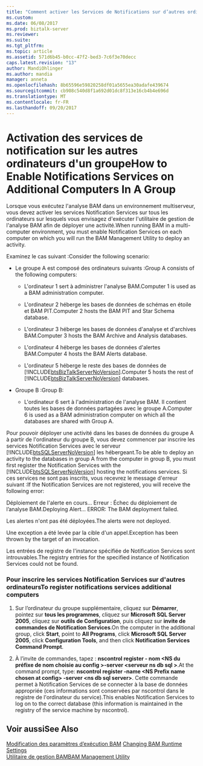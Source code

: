 ```yaml
---
title: "Comment activer les Services de Notifications sur d’autres ordinateurs dans un groupe | Documents Microsoft"
ms.custom: 
ms.date: 06/08/2017
ms.prod: biztalk-server
ms.reviewer: 
ms.suite: 
ms.tgt_pltfrm: 
ms.topic: article
ms.assetid: 571d6b45-b0cc-47f2-bed3-7c6f3e70decc
caps.latest.revision: "13"
author: MandiOhlinger
ms.author: mandia
manager: anneta
ms.openlocfilehash: 8b65596e59820258df01a5655ea30adafe439674
ms.sourcegitcommit: cb908c540d8f1a692d01dc8f313e16cb4b4e696d
ms.translationtype: MT
ms.contentlocale: fr-FR
ms.lasthandoff: 09/20/2017
---
```

# <a name="how-to-enable-notifications-services-on-additional-computers-in-a-group"></a><span data-ttu-id="934cb-102">Activation des services de notification sur les autres ordinateurs d'un groupe</span><span class="sxs-lookup"><span data-stu-id="934cb-102">How to Enable Notifications Services on Additional Computers In A Group</span></span>
<span data-ttu-id="934cb-103">Lorsque vous exécutez l'analyse BAM dans un environnement multiserveur, vous devez activer les services Notification Services sur tous les ordinateurs sur lesquels vous envisagez d'exécuter l'utilitaire de gestion de l'analyse BAM afin de déployer une activité.</span><span class="sxs-lookup"><span data-stu-id="934cb-103">When running BAM in a multi-computer environment, you must enable Notification Services on each computer on which you will run the BAM Management Utility to deploy an activity.</span></span>  
  
 <span data-ttu-id="934cb-104">Examinez le cas suivant :</span><span class="sxs-lookup"><span data-stu-id="934cb-104">Consider the following scenario:</span></span>  
  
-   <span data-ttu-id="934cb-105">Le groupe A est composé des ordinateurs suivants :</span><span class="sxs-lookup"><span data-stu-id="934cb-105">Group A consists of the following computers:</span></span>  
  
    -   <span data-ttu-id="934cb-106">L'ordinateur 1 sert à administrer l'analyse BAM.</span><span class="sxs-lookup"><span data-stu-id="934cb-106">Computer 1 is used as a BAM administration computer.</span></span>  
  
    -   <span data-ttu-id="934cb-107">L'ordinateur 2 héberge les bases de données de schémas en étoile et BAM PIT.</span><span class="sxs-lookup"><span data-stu-id="934cb-107">Computer 2 hosts the BAM PIT and Star Schema database.</span></span>  
  
    -   <span data-ttu-id="934cb-108">L'ordinateur 3 héberge les bases de données d'analyse et d'archives BAM.</span><span class="sxs-lookup"><span data-stu-id="934cb-108">Computer 3 hosts the BAM Archive and Analysis databases.</span></span>  
  
    -   <span data-ttu-id="934cb-109">L'ordinateur 4 héberge les bases de données d'alertes BAM.</span><span class="sxs-lookup"><span data-stu-id="934cb-109">Computer 4 hosts the BAM Alerts database.</span></span>  
  
    -   <span data-ttu-id="934cb-110">L'ordinateur 5 héberge le reste des bases de données de [!INCLUDE[btsBizTalkServerNoVersion](../includes/btsbiztalkservernoversion-md.md)].</span><span class="sxs-lookup"><span data-stu-id="934cb-110">Computer 5 hosts the rest of [!INCLUDE[btsBizTalkServerNoVersion](../includes/btsbiztalkservernoversion-md.md)] databases.</span></span>  
  
-   <span data-ttu-id="934cb-111">Groupe B :</span><span class="sxs-lookup"><span data-stu-id="934cb-111">Group B:</span></span>  
  
    -   <span data-ttu-id="934cb-112">L'ordinateur 6 sert à l'administration de l'analyse BAM. Il contient toutes les bases de données partagées avec le groupe A.</span><span class="sxs-lookup"><span data-stu-id="934cb-112">Computer 6 is used as a BAM administration computer on which all the databases are shared with Group A.</span></span>  
  
 <span data-ttu-id="934cb-113">Pour pouvoir déployer une activité dans les bases de données du groupe A à partir de l'ordinateur du groupe B, vous devez commencer par inscrire les services Notification Services avec le serveur [!INCLUDE[btsSQLServerNoVersion](../includes/btssqlservernoversion-md.md)] les hébergeant.</span><span class="sxs-lookup"><span data-stu-id="934cb-113">To be able to deploy an activity to the databases in group A from the computer in group B, you must first register the Notification Services with the [!INCLUDE[btsSQLServerNoVersion](../includes/btssqlservernoversion-md.md)] hosting the notifications services.</span></span> <span data-ttu-id="934cb-114">Si ces services ne sont pas inscrits, vous recevrez le message d'erreur suivant :</span><span class="sxs-lookup"><span data-stu-id="934cb-114">If the Notification Services are not registered, you will receive the following error:</span></span>  
  
 <span data-ttu-id="934cb-115">Déploiement de l'alerte en cours... Erreur : Échec du déploiement de l’analyse BAM.</span><span class="sxs-lookup"><span data-stu-id="934cb-115">Deploying Alert... ERROR: The BAM deployment failed.</span></span>  
  
 <span data-ttu-id="934cb-116">Les alertes n'ont pas été déployées.</span><span class="sxs-lookup"><span data-stu-id="934cb-116">The alerts were not deployed.</span></span>  
  
 <span data-ttu-id="934cb-117">Une exception a été levée par la cible d'un appel.</span><span class="sxs-lookup"><span data-stu-id="934cb-117">Exception has been thrown by the target of an invocation.</span></span>  
  
 <span data-ttu-id="934cb-118">Les entrées de registre de l'instance spécifiée de Notification Services sont introuvables.</span><span class="sxs-lookup"><span data-stu-id="934cb-118">The registry entries for the specified instance of Notification Services could not be found.</span></span>  
  
### <a name="to-register-notifications-services-additional-computers"></a><span data-ttu-id="934cb-119">Pour inscrire les services Notification Services sur d'autres ordinateurs</span><span class="sxs-lookup"><span data-stu-id="934cb-119">To register notifications services additional computers</span></span>  
  
1.  <span data-ttu-id="934cb-120">Sur l’ordinateur du groupe supplémentaire, cliquez sur **Démarrer**, pointez sur **tous les programmes**, cliquez sur **Microsoft SQL Server 2005**, cliquez sur **outils de Configuration**, puis cliquez sur **invite de commandes de Notification Services**.</span><span class="sxs-lookup"><span data-stu-id="934cb-120">On the computer in the additional group, click **Start**, point to **All Programs**, click **Microsoft SQL Server 2005**, click **Configuration Tools**, and then click **Notification Services Command Prompt**.</span></span>  
  
2.  <span data-ttu-id="934cb-121">À l’invite de commandes, tapez : **nscontrol register - nom \<NS du préfixe de nom choisie au config >-server \<serveur ns db sql >**.</span><span class="sxs-lookup"><span data-stu-id="934cb-121">At the command prompt, type: **nscontrol register -name \<NS Prefix name chosen at config> -server \<ns db sql server>**.</span></span> <span data-ttu-id="934cb-122">Cette commande permet à Notification Services de se connecter à la base de données appropriée (ces informations sont conservées par nscontrol dans le registre de l'ordinateur du service).</span><span class="sxs-lookup"><span data-stu-id="934cb-122">This enables Notification Services to log on to the correct database (this information is maintained in the registry of the service machine by nscontrol).</span></span>  
  
## <a name="see-also"></a><span data-ttu-id="934cb-123">Voir aussi</span><span class="sxs-lookup"><span data-stu-id="934cb-123">See Also</span></span>  
 <span data-ttu-id="934cb-124">[Modification des paramètres d’exécution BAM](../core/changing-bam-runtime-settings.md) </span><span class="sxs-lookup"><span data-stu-id="934cb-124">[Changing BAM Runtime Settings](../core/changing-bam-runtime-settings.md) </span></span>  
 [<span data-ttu-id="934cb-125">Utilitaire de gestion BAM</span><span class="sxs-lookup"><span data-stu-id="934cb-125">BAM Management Utility</span></span>](../core/bam-management-utility.md)